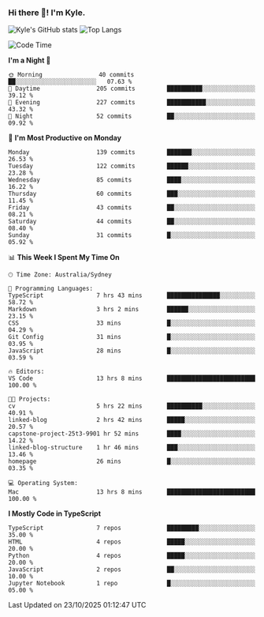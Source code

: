 ### Hi there 👋! I'm Kyle.

<!--
**kylewtho/kylewtho** is a ✨ _special_ ✨ repository because its `README.md` (this file) appears on your GitHub profile.

Here are some ideas to get you started:

- 🔭 I’m currently working on ...
- 🌱 I’m currently learning ...
- 👯 I’m looking to collaborate on ...
- 🤔 I’m looking for help with ...
- 💬 Ask me about ...
- 📫 How to reach me: ...
- 😄 Pronouns: ...
- ⚡ Fun fact: ...
-->
<!--START_SECTION:github-stats-->
![Kyle's GitHub stats](https://github-readme-stats.vercel.app/api?username=kylewtho&show_icons=true&count_private=true&line_height=40)
![Top Langs](https://github-readme-stats.vercel.app/api/top-langs/?username=kylewtho&hide=html)
<!--END_SECTION:github-stats-->

<!--START_SECTION:waka-->
![Code Time](http://img.shields.io/badge/Code%20Time-62%20hrs%202%20mins-blue)

**I'm a Night 🦉** 

```text
🌞 Morning                40 commits          ██░░░░░░░░░░░░░░░░░░░░░░░   07.63 % 
🌆 Daytime                205 commits         ██████████░░░░░░░░░░░░░░░   39.12 % 
🌃 Evening                227 commits         ███████████░░░░░░░░░░░░░░   43.32 % 
🌙 Night                  52 commits          ██░░░░░░░░░░░░░░░░░░░░░░░   09.92 % 
```
📅 **I'm Most Productive on Monday** 

```text
Monday                   139 commits         ███████░░░░░░░░░░░░░░░░░░   26.53 % 
Tuesday                  122 commits         ██████░░░░░░░░░░░░░░░░░░░   23.28 % 
Wednesday                85 commits          ████░░░░░░░░░░░░░░░░░░░░░   16.22 % 
Thursday                 60 commits          ███░░░░░░░░░░░░░░░░░░░░░░   11.45 % 
Friday                   43 commits          ██░░░░░░░░░░░░░░░░░░░░░░░   08.21 % 
Saturday                 44 commits          ██░░░░░░░░░░░░░░░░░░░░░░░   08.40 % 
Sunday                   31 commits          █░░░░░░░░░░░░░░░░░░░░░░░░   05.92 % 
```


📊 **This Week I Spent My Time On** 

```text
🕑︎ Time Zone: Australia/Sydney

💬 Programming Languages: 
TypeScript               7 hrs 43 mins       ███████████████░░░░░░░░░░   58.72 % 
Markdown                 3 hrs 2 mins        ██████░░░░░░░░░░░░░░░░░░░   23.15 % 
CSS                      33 mins             █░░░░░░░░░░░░░░░░░░░░░░░░   04.29 % 
Git Config               31 mins             █░░░░░░░░░░░░░░░░░░░░░░░░   03.95 % 
JavaScript               28 mins             █░░░░░░░░░░░░░░░░░░░░░░░░   03.59 % 

🔥 Editors: 
VS Code                  13 hrs 8 mins       █████████████████████████   100.00 % 

🐱‍💻 Projects: 
cv                       5 hrs 22 mins       ██████████░░░░░░░░░░░░░░░   40.91 % 
linked-blog              2 hrs 42 mins       █████░░░░░░░░░░░░░░░░░░░░   20.57 % 
capstone-project-25t3-9901 hr 52 mins        ████░░░░░░░░░░░░░░░░░░░░░   14.22 % 
linked-blog-structure    1 hr 46 mins        ███░░░░░░░░░░░░░░░░░░░░░░   13.46 % 
homepage                 26 mins             █░░░░░░░░░░░░░░░░░░░░░░░░   03.35 % 

💻 Operating System: 
Mac                      13 hrs 8 mins       █████████████████████████   100.00 % 
```

**I Mostly Code in TypeScript** 

```text
TypeScript               7 repos             █████████░░░░░░░░░░░░░░░░   35.00 % 
HTML                     4 repos             █████░░░░░░░░░░░░░░░░░░░░   20.00 % 
Python                   4 repos             █████░░░░░░░░░░░░░░░░░░░░   20.00 % 
JavaScript               2 repos             ██░░░░░░░░░░░░░░░░░░░░░░░   10.00 % 
Jupyter Notebook         1 repo              █░░░░░░░░░░░░░░░░░░░░░░░░   05.00 % 
```




 Last Updated on 23/10/2025 01:12:47 UTC
<!--END_SECTION:waka-->
